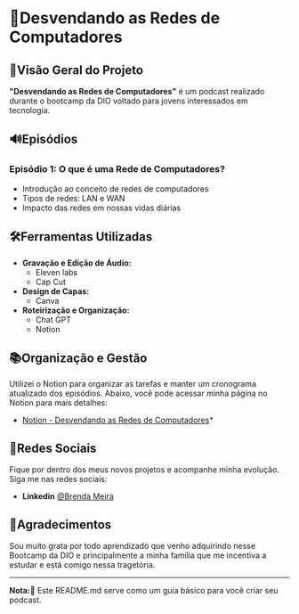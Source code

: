 # 🔎Desvendando as Redes de Computadores

## 👀Visão Geral do Projeto

**"Desvendando as Redes de Computadores"** é um podcast realizado durante o bootcamp da DIO voltado para jovens interessados em tecnologia.

## 🔊Episódios

### Episódio 1: O que é uma Rede de Computadores?
- Introdução ao conceito de redes de computadores
- Tipos de redes: LAN e WAN
- Impacto das redes em nossas vidas diárias

## 🛠Ferramentas Utilizadas

- **Gravação e Edição de Áudio:** 
  - Eleven labs
  - Cap Cut
- **Design de Capas:** 
  - Canva
- **Roteirização e Organização:** 
  - Chat GPT
  - Notion

## 📚Organização e Gestão

Utilizei o Notion para organizar as tarefas e manter um cronograma atualizado dos episódios. Abaixo, você pode acessar minha página no Notion para mais detalhes:

- [Notion - Desvendando as Redes de Computadores](https://www.notion.so/PODCAST-STUDIO-c17c720442204c73b9453e2ec26c5033)*

## 📱Redes Sociais

Fique por dentro dos meus novos projetos e acompanhe minha evolução. Siga me nas redes sociais:

- **Linkedin** [@Brenda Meira](https://www.linkedin.com/in/meirabrenda540/)

## 💖Agradecimentos

Sou muito grata por todo aprendizado que venho adquirindo nesse Bootcamp da DIO e principalmente a minha família que me incentiva a estudar e está comigo nessa tragetória.

---

**Nota:**📢 Este README.md serve como um guia básico para você criar seu podcast.
